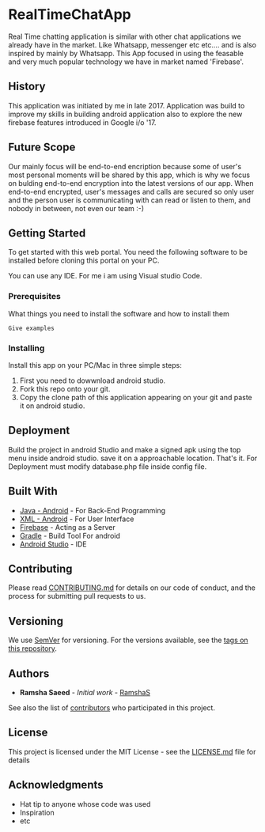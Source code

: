 # RealTimeChatApp
Real Time chatting application is similar with other chat applications we already have in the market. Like Whatsapp, messenger etc etc.... and is also inspired by mainly by Whatsapp. This App focused in using the feasable and very much popular technology we have in market named 'Firebase'. 

## History
This application was initiated by me in late 2017. Application was build to improve my skills in building android application also to explore the new firebase features introduced in Google i/o '17.

## Future Scope
Our mainly focus will be end-to-end encription because some of user's most personal moments will be shared by this app, which is why we focus on bulding end-to-end encryption into the latest versions of our app. When end-to-end encrypted, user's messages and calls are secured so only user and the person user is communicating with can read or listen to them, and nobody in between, not even our team :-)

## Getting Started

To get started with this web portal. You need the following software to be installed before cloning this portal on your PC.

You can use any IDE. For me i am using Visual studio Code.

### Prerequisites

What things you need to install the software and how to install them

```
Give examples
```

### Installing

Install this app on your PC/Mac in three simple steps:

1. First you need to dowwnload android studio.
2. Fork this repo onto your git.
3. Copy the clone path of this application appearing on your git and paste it on android studio.

## Deployment

Build the project in android Studio and make a signed apk using the top menu inside android studio. save it on a approachable location. That's it.
For Deployment must modify database.php file inside config file. 

## Built With
* [Java - Android](https://www.java.com/en/) - For Back-End Programming
* [XML - Android](https://www.xml.com/) - For User Interface
* [Firebase](https://firebase.google.com/) - Acting as a Server
* [Gradle](https://gradle.org/) - Build Tool For android
* [Android Studio](https://developer.android.com/studio) - IDE


## Contributing

Please read [CONTRIBUTING.md](https://github.com/RamshaS/RealTimeChatApp/blob/master/CONTRIBUTING.md) for details on our code of conduct, and the process for submitting pull requests to us.

## Versioning

We use [SemVer](http://semver.org/) for versioning. For the versions available, see the [tags on this repository](https://github.com/your/project/tags). 

## Authors

* **Ramsha Saeed** - *Initial work* - [RamshaS](https://www.linkedin.com/in/ramsha-saeed/)

See also the list of [contributors](https://github.com/RamshaS/CareerPortal/contributors) who participated in this project.

## License

This project is licensed under the MIT License - see the [LICENSE.md](https://github.com/RamshaS/RealTimeChatApp/blob/master/LICENSE) file for details

## Acknowledgments

* Hat tip to anyone whose code was used
* Inspiration
* etc

